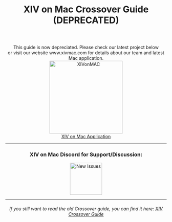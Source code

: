 <h1><p align="center">XIV on Mac Crossover Guide (DEPRECATED)</p></h1><br>


<p align="center">This guide is now depreciated. Please check our latest project below <br>or visit our website www.xivmac.com for details about our team and latest Mac application.<br>
 
 <a href="https://github.com/marzent/XIV-on-Mac" title="XIV-On-Mac">
 <img src="https://i.imgur.com/L2EETYx.png" alt="XIVonMAC" width="228" height="228"> <br>
<a href="https://github.com/marzent/XIV-on-Mac">XIV on Mac Application</a></p>
 
 ---
 
 <div align="center">
 <h3>XIV on Mac Discord for Support/Discussion:</h3>
<p align="center"> <a href="https://discord.gg/dWN5bTC4Yv" title="discord"><img src="http://zbrewerbooks.com/wp-content/uploads/2020/04/discord-512.png" width="100" height="100" alt="New Issues"></a> 
 
---
  
<h6><p align="center">If you still want to read the old Crossover guide, you can find it here: <a href="https://github.com/seathasky/FF14-MAC_ModSupport/blob/main/CX-Guide.md"> XIV Crossover Guide</a></h6></p>
  


